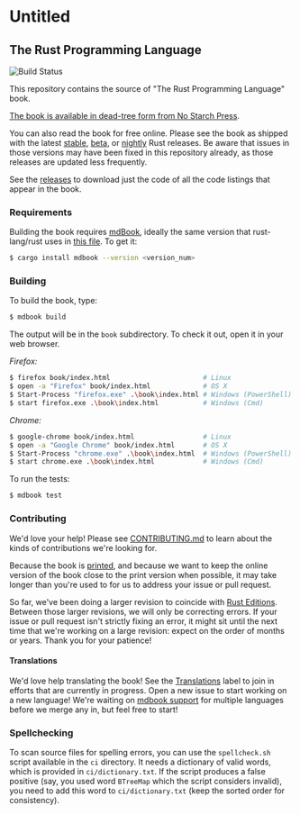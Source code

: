 # Untitled

## The Rust Programming Language

![Build Status](https://github.com/rust-lang/book/workflows/CI/badge.svg)

This repository contains the source of "The Rust Programming Language" book.

[The book is available in dead-tree form from No Starch Press](https://nostarch.com/rust).

You can also read the book for free online. Please see the book as shipped with the latest [stable](https://doc.rust-lang.org/stable/book/), [beta](https://doc.rust-lang.org/beta/book/), or [nightly](https://doc.rust-lang.org/nightly/book/) Rust releases. Be aware that issues in those versions may have been fixed in this repository already, as those releases are updated less frequently.

See the [releases](https://github.com/rust-lang/book/releases) to download just the code of all the code listings that appear in the book.

### Requirements

Building the book requires [mdBook](https://github.com/rust-lang-nursery/mdBook), ideally the same version that rust-lang/rust uses in [this file](https://github.com/rust-lang/rust/blob/master/src/tools/rustbook/Cargo.toml). To get it:

```bash
$ cargo install mdbook --version <version_num>
```

### Building

To build the book, type:

```bash
$ mdbook build
```

The output will be in the `book` subdirectory. To check it out, open it in your web browser.

_Firefox:_

```bash
$ firefox book/index.html                       # Linux
$ open -a "Firefox" book/index.html             # OS X
$ Start-Process "firefox.exe" .\book\index.html # Windows (PowerShell)
$ start firefox.exe .\book\index.html           # Windows (Cmd)
```

_Chrome:_

```bash
$ google-chrome book/index.html                 # Linux
$ open -a "Google Chrome" book/index.html       # OS X
$ Start-Process "chrome.exe" .\book\index.html  # Windows (PowerShell)
$ start chrome.exe .\book\index.html            # Windows (Cmd)
```

To run the tests:

```bash
$ mdbook test
```

### Contributing

We'd love your help! Please see [CONTRIBUTING.md](https://github.com/rust-lang/book/blob/main/CONTRIBUTING.md) to learn about the kinds of contributions we're looking for.

Because the book is [printed](https://nostarch.com/rust), and because we want to keep the online version of the book close to the print version when possible, it may take longer than you're used to for us to address your issue or pull request.

So far, we've been doing a larger revision to coincide with [Rust Editions](https://doc.rust-lang.org/edition-guide/). Between those larger revisions, we will only be correcting errors. If your issue or pull request isn't strictly fixing an error, it might sit until the next time that we're working on a large revision: expect on the order of months or years. Thank you for your patience!

#### Translations

We'd love help translating the book! See the [Translations](https://github.com/rust-lang/book/issues?q=is%3Aopen+is%3Aissue+label%3ATranslations) label to join in efforts that are currently in progress. Open a new issue to start working on a new language! We're waiting on [mdbook support](https://github.com/rust-lang-nursery/mdBook/issues/5) for multiple languages before we merge any in, but feel free to start!

### Spellchecking

To scan source files for spelling errors, you can use the `spellcheck.sh` script available in the `ci` directory. It needs a dictionary of valid words, which is provided in `ci/dictionary.txt`. If the script produces a false positive (say, you used word `BTreeMap` which the script considers invalid), you need to add this word to `ci/dictionary.txt` (keep the sorted order for consistency).
